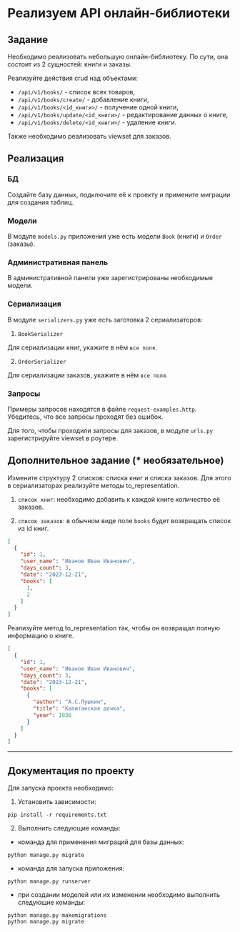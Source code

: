 # Реализуем API онлайн-библиотеки

## Задание

Необходимо реализовать небольшую онлайн-библиотеку. По сути, она состоит из 2 сущностей: книги и заказы.

Реализуйте действия crud над объектами:

- `/api/v1/books/` - список всех товаров,
- `/api/v1/books/create/` - добавление книги,
- `/api/v1/books/<id_книги>/` - получение одной книги,
- `/api/v1/books/update/<id_книги>/` - редактирование данных о книге,
- `/api/v1/books/delete/<id_книги>/` - удаление книги.

Также необходимо реализовать viewset для заказов. 

## Реализация

### БД

Создайте базу данных, подключите её к проекту и примените миграции для создания таблиц.

### Модели

В модуле `models.py` приложения уже есть модели `Book` (книги) и `Order` (заказы). 

### Административная панель

В административной панели уже зарегистрированы необходимые модели.

### Сериализация

В модуле `serializers.py` уже есть заготовка 2 сериализаторов: 

1. `BookSerializer` 

Для сериализации книг, укажите в нём `все поля`.

2. `OrderSerializer` 

Для сериализации заказов, укажите в нём `все поля`.

### Запросы

Примеры запросов находятся в файле `request-examples.http`. Убедитесь, что все запросы проходят без ошибок. 

Для того, чтобы проходили запросы для заказов, в модуле `urls.py` зарегистрируйте viewset в роутере.

## Дополнительное задание (* необязательное)

Измените структуру 2 списков: списка книг и списка заказов. Для этого в сериализаторах реализуйте методы to_representation.

1.  `список книг`: необходимо добавить к каждой книге количество её заказов.

2. `список заказов`: в обычном виде поле `books` будет возвращать список из id книг.

```json
[
  {
    "id": 1,
    "user_name": "Иванов Иван Иванович",
    "days_count": 3,
    "date": "2023-12-21",
    "books": [
      1, 
      2
    ]
  }
]
```

Реализуйте метод to_representation так, чтобы он возвращал полную информацию о книге.

```json
[
  {
    "id": 1,
    "user_name": "Иванов Иван Иванович",
    "days_count": 3,
    "date": "2023-12-21",
    "books": [
      {
        "author": "А.С.Пушкин",
        "title": "Капитанская дочка",
        "year": 1836
      }
    ]
  }
]
```

-----

## Документация по проекту

Для запуска проекта необходимо:

1. Установить зависимости:
```commandline
pip install -r requirements.txt
```

2. Выполнить следующие команды:

- команда для применения миграций для базы данных:

```commandline
python manage.py migrate
```

- команда для запуска приложения:

```commandline
python manage.py runserver
```

- при создании моделей или их изменении необходимо выполнить следующие команды:

```commandline
python manage.py makemigrations
python manage.py migrate
```

